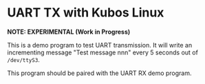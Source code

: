 # UART TX with Kubos Linux

**NOTE: EXPERIMENTAL (Work in Progress)**

This is a demo program to test UART transmission. It will write an incrementing message "Test message nnn" every 5 seconds out of `/dev/ttyS3`.

This program should be paired with the UART RX demo program.